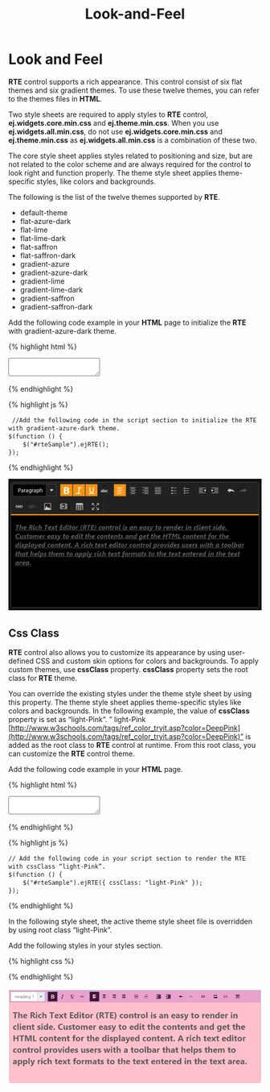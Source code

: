 ﻿---
layout: post
title: Look-and-Feel
description: look and feel
platform: js
control: RichTextEditor
documentation: ug
---

# Look and Feel

**RTE** control supports a rich appearance. This control consist of six flat themes and six gradient themes. To use these twelve themes, you can refer to the themes files in **HTML**. 

Two style sheets are required to apply styles to **RTE** control, **ej.widgets.core.min.css** and **ej.theme.min.css**. When you use **ej.widgets.all.min.css**, do not use **ej.widgets.core.min.css** and **ej.theme.min.css** as **ej.widgets.all.min.css** is a combination of these two.

The core style sheet applies styles related to positioning and size, but are not related to the color scheme and are always required for the control to look right and function properly. The theme style sheet applies theme-specific styles, like colors and backgrounds.

The following is the list of the twelve themes supported by **RTE**. 

* default-theme
* flat-azure-dark
* flat-lime
* flat-lime-dark
* flat-saffron
* flat-saffron-dark
* gradient-azure
* gradient-azure-dark
* gradient-lime
* gradient-lime-dark
* gradient-saffron
* gradient-saffron-dark





Add the following code example in your **HTML** page to initialize the **RTE** with gradient-azure-dark theme.


{% highlight html %}

<div class="rte">
    <textarea id="rteSample"></textarea>
</div>

{% endhighlight %}

{% highlight js %}

     //Add the following code in the script section to initialize the RTE with gradient-azure-dark theme.
    $(function () {
        $("#rteSample").ejRTE();
    });
 
{% endhighlight %}


![](Look-and-Feel_images/Look-and-Feel_img1.png)


## Css Class

**RTE** control also allows you to customize its appearance by using user-defined CSS and custom skin options for colors and backgrounds. To apply custom themes, use **cssClass** property. **cssClass** property sets the root class for **RTE** theme.

You can override the existing styles under the theme style sheet by using this property. The theme style sheet applies theme-specific styles like colors and backgrounds. In the following example, the value of **cssClass** property is set as “light-Pink”. ” light-Pink [http://www.w3schools.com/tags/ref_color_tryit.asp?color=DeepPink](http://www.w3schools.com/tags/ref_color_tryit.asp?color=DeepPink)” is added as the root class to **RTE** control at runtime. From this root class, you can customize the **RTE** control theme.

Add the following code example in your **HTML** page.


{% highlight html %}

<div class="rte">
    <textarea id="rteSample"></textarea>
</div>

{% endhighlight %}

{% highlight js %}

    // Add the following code in your script section to render the RTE with cssClass “light-Pink”.
    $(function () {
        $("#rteSample").ejRTE({ cssClass: "light-Pink" });
    });

{% endhighlight %}


In the following style sheet, the active theme style sheet file is overridden by using root class “light-Pink”.

Add the following styles in your styles section.

{% highlight css %}

<style>
    .light-Pink .e-toolbar {
        color: black;
    }
    .light-Pink .e-toolbarspan {
        background-color: #E9A1CE;
    }
    .light-Pink .e-toolbar .e-active {
        background-color: #4C0F2E;
    }
    .light-Pink .editarea {
        background-color: pink;
    }
</style>

{% endhighlight %}



![](Look-and-Feel_images/Look-and-Feel_img2.png)

